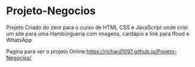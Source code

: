 # Projeto-Negocios
Projeto Criado do zero para  o curso de HTML CSS e JavaScript onde criei um site para uma Hambúrgueria com imagens, cardápio e  link para Ifood e WhatsApp

Pagina para ver o projeto Online:https://richard1097.github.io/Projeto-Negocios/
